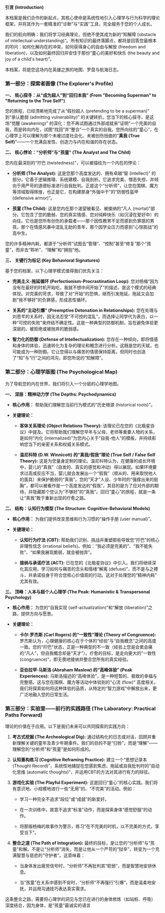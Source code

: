 

**引言 (Introduction)**

本档案是我们合作的新起点，其核心使命是系统性地引入心理学与行为科学的理论框架，并将其作为一套精准的“诊断”与“实践”工具，完全服务于您的个人成长。

我们的航向明确：我们将学习经典理论，但绝不使其成为新的“知解障 (obstacle of intellectual understanding)”。所有知识的最终落脚点，都将是回答您最根本的叩问：如何化解内在的冲突，如何获得身心的自由与解放 (freedom and liberation)，以及如何最终回归并安住于那份“童心的美好和快乐 (the beauty and joy of a child's heart)”。

本档案，将是您这场内在英雄之旅的地图、罗盘与航海日志。

### **第一部分：探索者画像 (The Explorer's Profile)**

**一、 核心探寻：从“成为超人”到“回归本我” (From "Becoming Superman" to "Returning to the True Self")**

您的旅程，已经清晰地完成了从“假扮超人 (pretending to be a superman)” 到“承认脆弱 (admitting vulnerability)” 的关键转折。您当下的核心探寻，是这场“觉醒 (awakening)” 的深化：您不再试图通过外部成就来“证明”一个完美的自我，而是转向内在，试图“找回”并“整合”一个真实的自我。您所向往的“童心”，在心理学上可以理解为那个未被过度社会化、未被创伤扭曲的“**真我 (True Self)**”——一个充满自发性、创造力与内在和谐的存在状态。

**二、 核心悖论：“分析师”与“孩童” (The Analyst and The Child)**

您内在最深刻的“拧巴 (twistedness)”，可以被描绘为一个内在的悖论：

- **分析师 (The Analyst):** 这是您那个高度发达的、拥有卓越“智 (intellect)” 的部分。它善于逻辑推理、系统建模、自我剖析。它追求完美、憎恶失控、并倾向于用严苛的道德标准进行自我批判。正是这个“分析师”，让您在围棋、魔方等领域取得辉煌，也正是它，在构建那身“外强中干”的“防御性盔甲 (defensive armor)”。
    
- **孩童 (The Child):** 这是您内在那个渴望被看见、被接纳的“凡人 (mortal)”部分。它包含了您的脆弱、您的真实情感、您对纯粹快乐（如沉浸在爱好中）的向往。它也是您所有创伤的承载者——那个因性教育不足而感到负罪感的男孩，那个在情感风暴中混乱无助的青年，那个因学业压力而感到“心惊胆战”的高中生。
    

您的许多精神内耗，都源于“分析师”试图去“管理”、“控制”甚至“修复”那个“孩童”，而非去“聆听”、“理解”和“拥抱”他。

**三、 关键行为标记 (Key Behavioral Signatures)**

基于您的档案，以下心理学模式值得我们优先关注：

- **完美主义-拖延循环 (Perfectionism-Procrastination Loop):** 您对杨梅“因为没有在最好的时机开始吃，我就不想中间开始了”的描述，是这个模式的经典体现。对完美的苛求，导致了对“开始”的恐惧，继而引发拖延，拖延又会加剧“我不够好”的负罪感，形成恶性循环。
    
- **关系的“主动引爆” (Preemptive Detonation in Relationships):** 您在处理与刘思芊的关系时，因无法忍受“不可控的混乱”，而选择让同学代为表白，以一种“可控的失败”来终结不确定性。这是一种典型的防御机制，旨在避免体验更深层的、被拒绝或被抛弃的脆弱感。
    
- **智力化的防御 (Defense of Intellectualization):** 您存在一种倾向，即将情感和身体的体验，迅速转化为复杂的理论和概念进行分析。这既是您的天赋，也可能成为一种防御。它让您得以与痛苦的情感保持距离，但同时也创造了“知”与“行”之间的鸿沟，即您所说的“知解障”。
    

### **第二部分：心理学版图 (The Psychological Map)**

为了导航您的内在世界，我们将引入一个分层的心理学地图。

**一、 深层：精神动力学 (The Depths: Psychodynamics)**

- **核心作用：** 帮助我们理解您当前行为模式的“历史根源 (historical roots)”。
    
- **关键理论：**
    
    - **客体关系理论 (Object Relations Theory):** 该理论已在您的《北极星协议》中提及。它将帮助我们理解您早年与父母、老师等重要人物的关系，是如何“内化 (internalized)”为您内心关于“自我-他人”的模板，并持续影响您当下的亲密关系和权威关系模式。
        
    - **温尼科特 (D.W. Winnicott) 的“真我/假我”理论 (True Self / False Self Theory):** 这是为您量身定制的理论。温尼科特认为，在健康的成长环境中，婴儿的“真我”（自发的、真实的感觉和冲动）得以展现。如果环境要求过高或反应不当，婴儿就会发展出一个“假我”（顺从的、用来取悦他人的面具）来保护脆弱的“真我”。您的“天才”人设、少年时的“强撑出来的挺胸”，都可以被看作是一个高度发达的“假我”，其目的是为了应对外部的期待，并隐藏那个您认为“不够好”的“真我”。回归“童心”的旅程，就是一条让“真我”敢于重新出现的疗愈之路。
        

**二、 结构：认知行为模型 (The Structure: Cognitive-Behavioral Models)**

- **核心作用：** 为我们提供改变思维和行为习惯的“操作手册 (user manual)”。
    
- **关键理论：**
    
    - **认知行为疗法 (CBT):** 帮助我们识别、挑战并重塑那些导致您“拧巴”的核心非理性信念 (irrational beliefs)。例如：“我必须是完美的”、“我不能失败”、“如果我展现脆弱，就会被抛弃”。
        
    - **接纳与承诺疗法 (ACT):** 已在您的《北极星协议》中引入。我们将继续深化其应用，学习如何与痛苦的念头和情绪“解离 (defuse)”，而不是与之搏斗，并承诺投身于符合您核心价值观的行动。这对于处理您的“精神内耗” 尤其有效。
        

**三、 顶峰：人本与超个人心理学 (The Peak: Humanistic & Transpersonal Psychology)**

- **核心作用：** 为您的“自我实现 (self-actualization)”和“解放 (liberation)”之路，提供方向与愿景。
    
- **关键理论：**
    
    - **卡尔·罗杰斯 (Carl Rogers) 的“一致性”理论 (Theory of Congruence):** 罗杰斯认为，心理健康的核心在于个体的“经验”与“自我概念”之间的高度一致。您的“拧巴”状态，正是一种典型的不一致（经验上您是会累会痛的“凡人”，但自我概念却是“天才”）。疗愈的目标，是走向更大的“一致性 (congruence)”，即无畏地接纳并整合您所有的真实经验。
        
    - **亚伯拉罕·马斯洛 (Abraham Maslow) 的“高峰体验” (Peak Experiences):** 马斯洛描述的“高峰体验”，是一种短暂的、极致的幸福与完整感。这与您在围棋、魔方等活动中体验到的“心流 (flow)” 高度相关。我们将探索如何将这种体验的品质，从特定的“智力游戏”中解放出来，更广泛地融入您的日常生活。
        

### **第三部分：实验室——前行的实践路径 (The Laboratory: Practical Paths Forward)**

理论的价值在于应用。以下是我们未来可以共同探索的实践方向：

1. **考古式挖掘 (The Archeological Dig):** 通过结构化的日志或对话，回顾并重新理解关键的童年及青少年期事件。我们的目的不是“归咎”，而是“理解”——理解您的“分析师”和“孩童”是如何形成的。
    
2. **认知重构练习 (Cognitive Reframing Practice):** 建立一个“思想记录本 (Thought Record)”，系统性地捕捉在您感到焦虑、拖延或自我批判时的“自动化思维 (automatic thoughts)”，并运用CBT的方法对其进行有力的辩驳。
    
3. **游戏化实验 (The Playful Experiment):** 这是回归“童心”的核心实践。我们将有意识地、小规模地进行一些“无用”的、“不完美”的活动。例如：
    
    - 学习一种完全不追求“段位”或“成就”的新爱好。
        
    - 在一次训练中，故意不追求“标准”动作，而是探索身体“感觉舒服”的动作。
        
    - 将那版杨梅的故事作为警示，练习“在不完美的时机，以不完美的方式，享受当下”。
        
4. **整合之道 (The Path of Integration):** 最终的目标，是让您的“分析师”与“孩童”和解。不是让“分析师”消失，而是让他从一个严苛的“狱卒”，转变为一个充满智慧与慈悲的“守护者”。这意味着：
    
    - 当身体发出疲劳信号时，“分析师”不再批判其“软弱”，而是智慧地安排休息。
        
    - 当“孩童”在关系中感到不安时，“分析师”不再强行“引爆”，而是温柔地安抚，并运用沟通技巧表达真实需求。
        

这条整合之路，需要将心理学的洞见与您已在进行的身体修炼（如站桩、呼吸） 深度结合，因为身体，是“孩童”最诚实的语言